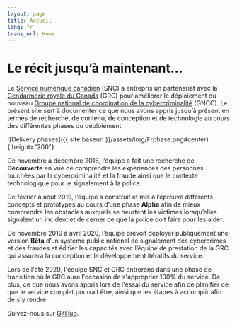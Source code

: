 ```yaml
---
layout: page
title: Accueil
lang: fr
trans_url: Home
---
```


# Le récit jusqu’à maintenant...

Le [Service numérique canadien](https://numerique.canada.ca) (SNC) a entrepris un partenariat avec la [Gendarmerie royale du Canada](http://www.grc.gc.ca/) (GRC) pour améliorer le déploiement du nouveau [Groupe national de coordination de la cybercriminalité](http://www.rcmp.gc.ca/fr/groupe-national-coordination-cybercriminalite-gncc) (GNCC). Le présent site sert à documenter ce que nous avons appris jusqu’à présent en termes de recherche, de contenu, de conception et de technologie au cours des différentes phases du déploiement.

![Delivery phases]({{ site.baseurl }}/assets/img/Frphase.png#center){:height="200"}

De novembre à décembre 2018, l’équipe a fait une recherche de **Découverte** en vue de comprendre les expériences des personnes touchées par la cybercriminalité et la fraude ainsi que le contexte technologique pour le signalement à la police.

De février à août 2019, l’équipe a construit et mis à l’épreuve différents concepts et prototypes au cours d’une phase **Alpha** afin de mieux comprendre les obstacles auxquels se heurtent les victimes lorsqu’elles signalent un incident et de cerner ce que la police doit faire pour les aider.

De novembre 2019 à avril 2020, l’équipe prévoit déployer publiquement une version **Bêta** d’un système public national de signalement des cybercrimes et des fraudes et édifier les capacités avec l’équipe de prestation de la GRC qui assurera la conception et le développement itératifs du service.

Lors de l'été 2020, l'équipe SNC et GRC entrerons dans une phase de transition où la GRC aura l'occasion de s'approprier 100% du service. De plus, ce que nous avons appris lors de l'essai du service afin de planifier ce que le service complet pourrait être, ainsi que les étapes à accomplir afin de s'y rendre.

Suivez-nous sur [GitHub](https://github.com/cds-snc/report-a-cybercrime).
